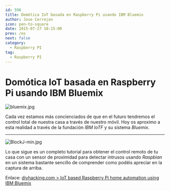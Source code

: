 ```yaml
---
id: 596
title: Domótica IoT basada en Raspberry Pi usando IBM Bluemix
author: Jose Cerrejon
icon: pen-to-square
date: 2015-07-27 10:15:00
prev: /es
next: false
category:
  - Raspberry PI
tag:
  - Raspberry PI
---
```


# Domótica IoT basada en Raspberry Pi usando IBM Bluemix

![bluemix.jpg](/images/2015/07/bluemix.jpg)

Cada vez estamos más concienciados de que en el futuro tendremos el control total de nuestra casa a través de nuestro móvil. Hoy os aproximo a esta realidad a través de la fundación *IBM IoTF* y su sistema *Bluemix*.

- - -
![BlockJ-min.jpg](/images/2015/07/BlockJ-min.jpg)

Lo que sigue es un completo tutorial para obtener el control remoto de tu casa con un sensor de proximidad para detectar intrusos usando *Raspbian* en un sistema bastante sencillo de comprender como podéis apreciar en la captura de arriba.

Enlace: [diyhacking.com > IoT based Raspberry Pi home automation using IBM Bluemix](http://diyhacking.com/raspberry-pi-home-automation-ibm-bluemix/)
